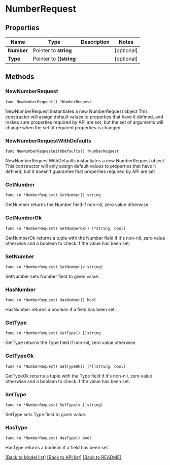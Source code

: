 # NumberRequest

## Properties

Name | Type | Description | Notes
------------ | ------------- | ------------- | -------------
**Number** | Pointer to **string** |  | [optional] 
**Type** | Pointer to **[]string** |  | [optional] 

## Methods

### NewNumberRequest

`func NewNumberRequest() *NumberRequest`

NewNumberRequest instantiates a new NumberRequest object
This constructor will assign default values to properties that have it defined,
and makes sure properties required by API are set, but the set of arguments
will change when the set of required properties is changed

### NewNumberRequestWithDefaults

`func NewNumberRequestWithDefaults() *NumberRequest`

NewNumberRequestWithDefaults instantiates a new NumberRequest object
This constructor will only assign default values to properties that have it defined,
but it doesn't guarantee that properties required by API are set

### GetNumber

`func (o *NumberRequest) GetNumber() string`

GetNumber returns the Number field if non-nil, zero value otherwise.

### GetNumberOk

`func (o *NumberRequest) GetNumberOk() (*string, bool)`

GetNumberOk returns a tuple with the Number field if it's non-nil, zero value otherwise
and a boolean to check if the value has been set.

### SetNumber

`func (o *NumberRequest) SetNumber(v string)`

SetNumber sets Number field to given value.

### HasNumber

`func (o *NumberRequest) HasNumber() bool`

HasNumber returns a boolean if a field has been set.

### GetType

`func (o *NumberRequest) GetType() []string`

GetType returns the Type field if non-nil, zero value otherwise.

### GetTypeOk

`func (o *NumberRequest) GetTypeOk() (*[]string, bool)`

GetTypeOk returns a tuple with the Type field if it's non-nil, zero value otherwise
and a boolean to check if the value has been set.

### SetType

`func (o *NumberRequest) SetType(v []string)`

SetType sets Type field to given value.

### HasType

`func (o *NumberRequest) HasType() bool`

HasType returns a boolean if a field has been set.


[[Back to Model list]](../README.md#documentation-for-models) [[Back to API list]](../README.md#documentation-for-api-endpoints) [[Back to README]](../README.md)


